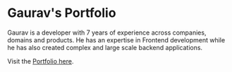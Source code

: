 # Gaurav's Portfolio
Gaurav is a developer with 7 years of experience across companies, domains and products. He has an expertise in Frontend development while he has also created complex and large scale backend applications.

Visit the [Portfolio here](https://gauravcipher.github.io).
